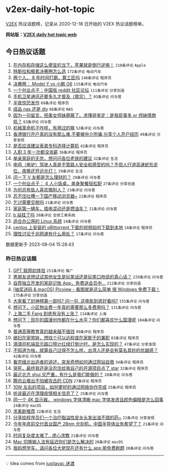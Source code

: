 # v2ex-daily-hot-topic

[V2EX](https://www.v2ex.com/) 热议话题榜，记录从 2020-12-18 日开始的 V2EX 热议话题榜单。

**网站版：[V2EX daily hot topic web](https://boojack.github.io/v2ex-daily-hot-topic-web/)**

## 今日热议话题

<!-- TODAY BEGIN -->

1. [在内存和存储这么便宜的当下，苹果就是倒行逆施！](https://www.v2ex.com/t/962285) `218条评论` `Apple`
1. [特斯拉和极氪决赛圈怎么选](https://www.v2ex.com/t/962282) `172条评论` `电动汽车`
1. [两个人， 8 年时间打磨，算工匠吗](https://www.v2ex.com/t/962266) `148条评论` `程序员`
1. [决赛圈： Model Y vs 小鹏 G6](https://www.v2ex.com/t/962370) `115条评论` `电动汽车`
1. [一个创业点子：中国版 reddit 社区论坛](https://www.v2ex.com/t/962416) `111条评论` `分享创造`
1. [手机卫星通讯还要多久才普及（救灾）？](https://www.v2ex.com/t/962326) `93条评论` `问与答`
1. [半夜惊恐发作](https://www.v2ex.com/t/962390) `69条评论` `程序员`
1. [成品 nas 还是 diy](https://www.v2ex.com/t/962383) `68条评论` `NAS`
1. [因为一句留言、把美女师妹屏蔽了。求懂哥鉴定：是我屁事多 or 师妹情商低？](https://www.v2ex.com/t/962296) `63条评论` `问与答`
1. [机械革命机子咋样，有用过的嘛](https://www.v2ex.com/t/962263) `52条评论` `问与答`
1. [香港银行开户真的没有那么难,不要被中介所骗,分享个人开户经历](https://www.v2ex.com/t/962340) `49条评论` `分享发现`
1. [是否应该建议表弟专科选择计算机](https://www.v2ex.com/t/962423) `42条评论` `程序员`
1. [入职 3 年一次都没涨薪](https://www.v2ex.com/t/962465) `36条评论` `程序员`
1. [单亲家庭的无奈，想问问各位老铁的建议](https://www.v2ex.com/t/962464) `32条评论` `生活`
1. [电鸡（电驴）驾驶人真是不管路人安全和感受的吗？不但人行道高速蛇形走位，夜晚还开远光灯！](https://www.v2ex.com/t/962432) `29条评论` `生活`
1. [问一下 V 友都是怎么理财的？](https://www.v2ex.com/t/962386) `29条评论` `问与答`
1. [一个创业点子： 4 人小饭桌，单身聚餐轻松配](https://www.v2ex.com/t/962404) `27条评论` `分享创造`
1. [为何总有些人喜欢搞别人？](https://www.v2ex.com/t/962441) `23条评论` `问与答`
1. [忍不住吐槽一下国产移动浏览器~](https://www.v2ex.com/t/962440) `22条评论` `程序员`
1. [乞讨需要交税吗](https://www.v2ex.com/t/962473) `21条评论` `问与答`
1. [家庭第一辆车，插电混动还是燃油车？](https://www.v2ex.com/t/962380) `21条评论` `问与答`
1. [b 站挂了吗](https://www.v2ex.com/t/962515) `20条评论` `全球工单系统`
1. [适合办公用的 Linux 系统](https://www.v2ex.com/t/962267) `19条评论` `问与答`
1. [centos 上安装的 qBittorrent 下载的视频如何下载到本地](https://www.v2ex.com/t/962341) `18条评论` `程序员`
1. [理性讨论千兆网速有什么用处？](https://www.v2ex.com/t/962493) `17条评论` `问与答`

数据更新于 2023-08-04 15:28:43

<!-- TODAY END -->

### 昨日热议话题

<!-- YESTERDAY BEGIN -->

1. [GPT 联网初体验](https://www.v2ex.com/t/962006) `251条评论` `推广`
1. [男朋友说想试试其他女生是玩笑话还是玩笑口吻说的真心话？](https://www.v2ex.com/t/962034) `229条评论` `问与答`
1. [自荐独立开发的家庭记账 App，免费送会员中...](https://www.v2ex.com/t/962025) `212条评论` `分享创造`
1. [[抽奖送码 & macOS] Picview - 看图就是这么简单 很 Windows 免费下载！](https://www.v2ex.com/t/961998) `175条评论` `分享创造`
1. [大家看了封神榜第一部吗? 问一句, 这电影到底好看吗?](https://www.v2ex.com/t/961966) `155条评论` `问与答`
1. [想问下，小区物业费一年真的需要那么多费用吗？](https://www.v2ex.com/t/961995) `131条评论` `问与答`
1. [上海二手 Fang 到底有没有上涨？](https://www.v2ex.com/t/962016) `114条评论` `上海`
1. [想问下：现在的国漫创作都在什么水平？你们都喜欢什么国漫呢](https://www.v2ex.com/t/962017) `104条评论` `问与答`
1. [普通高等教育真的越来越不值钱](https://www.v2ex.com/t/961987) `99条评论` `程序员`
1. [媳妇在家带娃，想找个可以远程或在家能干的兼职](https://www.v2ex.com/t/962002) `83条评论` `程序员`
1. [滴滴司机端显示路口预计红绿灯倒计时，是怎么实现的？](https://www.v2ex.com/t/961989) `47条评论` `分享发现`
1. [不知道为啥，就算自己过得不怎么样，台湾人还是会有莫名其妙的优越感？](https://www.v2ex.com/t/962109) `42条评论` `问与答`
1. [看完缅北出逃者的讲述，突发奇想如何通过网站自救](https://www.v2ex.com/t/962011) `34条评论` `程序员`
1. [哭死，最终我还是没忍住给我自己的开源项目点了 star](https://www.v2ex.com/t/962161) `32条评论` `程序员`
1. [最近北方 shui 灾严重，有什么是我们能做的？](https://www.v2ex.com/t/962247) `28条评论` `问与答`
1. [腾讯云推出不怕被攻击的 CDN](https://www.v2ex.com/t/961965) `27条评论` `程序员`
1. [10W 左右的项目，如何更好的通过网络协作完成](https://www.v2ex.com/t/962120) `25条评论` `程序员`
1. [听说最近在清理疫情相关信息了？](https://www.v2ex.com/t/962003) `25条评论` `问与答`
1. [同一个 4K 显示器， windows 字体清晰 mac 字体发虚且颜色偏暗是怎么回事](https://www.v2ex.com/t/962202) `24条评论` `macOS`
1. [求美剧推荐](https://www.v2ex.com/t/962156) `22条评论` `生活`
1. [分享给程序员们一个治疗脂溢性皮炎头发出油不错的药~](https://www.v2ex.com/t/962058) `22条评论` `分享发现`
1. [今年年底前交付首台国产 28nm 光刻机，中国半导体业有希望了？](https://www.v2ex.com/t/962098) `21条评论` `问与答`
1. [时间复杂度太难了.. 虚心求教](https://www.v2ex.com/t/961976) `21条评论` `问与答`
1. [Mac 切换输入法有延迟你们是怎么解决的](https://www.v2ex.com/t/962013) `20条评论` `macOS`
1. [我妈想学车，请问各位大佬现在还有什么 app 能免费刷题](https://www.v2ex.com/t/961974) `20条评论` `问与答`

<!-- YESTERDAY END -->

---

💡 Idea comes from [justjavac 迷渡](https://github.com/justjavac/)
